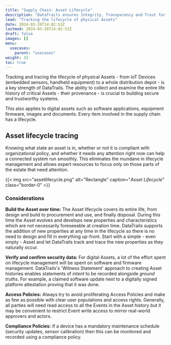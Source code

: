 ```yaml
---
title: "Supply Chain: Asset Lifecycle"
description: "DataTrails ensures Integrity, Transparency and Trust for Supply Chains"
lead: "Tracking the lifecycle of physical Assets"
date: 2024-03-26T14:02:53Z
lastmod: 2024-03-26T14:02:53Z
draft: false
images: []
menu: 
  usecases:
    parent: "usecases"
weight: 33
toc: true
---
```


Tracking and tracing the lifecycle of physical Assets - from IoT Devices (embedded sensors, handheld equipment) to a whole distribution depot - is a key strength of DataTrails. The ability to collect and examine the entire life history of critical Assets - their provenance - is crucial to building secure and trustworthy systems.

This also applies to digital assets such as software applications, equipment firmware, images and documents. Every item involved in the supply chain has a lifecycle.

## Asset lifecycle tracing

Knowing what state an asset is in, whether or not it is compliant with organizational policy, and whether it needs any attention right now can help a connected system run smoothly. This eliminates the mundane in lifecycle management and allows expert resources to focus only on those parts of the estate that need attention.

{{< img src="assetlifecycle.png" alt="Rectangle" caption="<em>Asset Lifecycle</em>" class="border-0" >}}

### Considerations

**Build the Asset over time:** The Asset lifecycle covers its entire life, from design and build to procurement and use, and finally disposal. During this time the Asset evolves and develops new properties and characteristics which are not necessarily foreseeable at creation time. DataTrails supports the addition of new properties at any time in the lifecycle so there is no need to design and fill in everything up-front. Start with a simple - even empty - Asset and let DataTrails track and trace the new properties as they naturally occur.

**Verify and confirm security data:** For digital Assets, a lot of the effort spent on lifecycle management will be spent on software and firmware management. DataTrails's 'Witness Statement' approach to creating Asset histories enables statements of _intent_ to be recorded alongside _ground truths_. For example, a claimed software update next to a digitally signed platform attestation proving that it was done.

**Access Policies:** Always try to avoid proliferating Access Policies and make as few as possible with clear user populations and access rights. Generally, all parties will need read access to all the Events in the Asset history but it may be convenient to restrict Event write access to mirror real-world approvers and actors. 

**Compliance Policies:** If a device has a mandatory maintenance schedule (security updates, sensor calibration) then this can be monitored and recorded using a compliance policy.